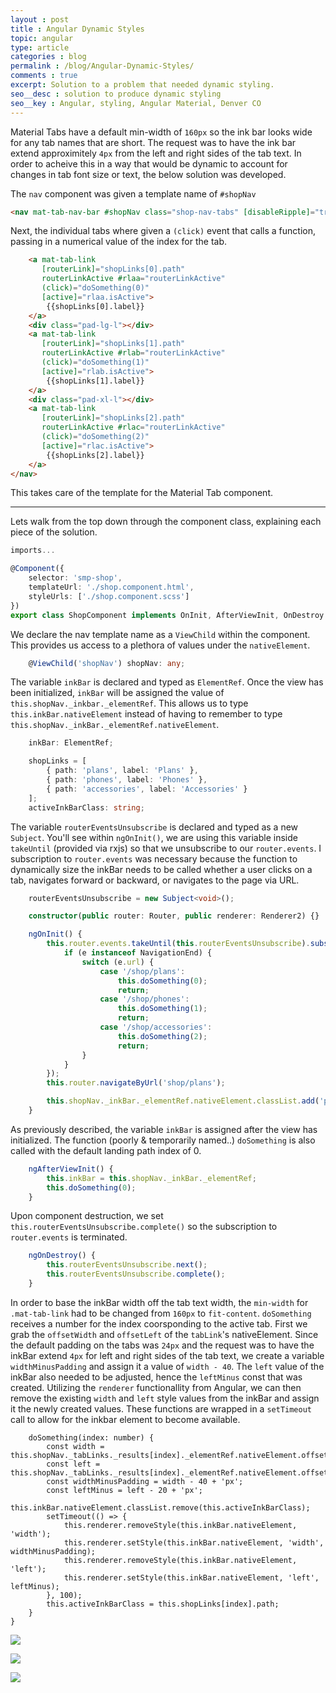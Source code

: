 ```yaml
---
layout : post
title : Angular Dynamic Styles
topic: angular
type: article
categories : blog
permalink : /blog/Angular-Dynamic-Styles/
comments : true
excerpt: Solution to a problem that needed dynamic styling.
seo__desc : solution to produce dynamic styling
seo__key : Angular, styling, Angular Material, Denver CO
---
```


Material Tabs have a default min-width of `160px` so the ink bar looks wide for any tab names that are short. The request was to have the ink bar extend approximitely `4px` from the left and right sides of the tab text. In order to acheive this in a way that would be dynamic to account for changes in tab font size or text, the below solution was developed. 

The `nav` component was given a template name of `#shopNav`
```html
<nav mat-tab-nav-bar #shopNav class="shop-nav-tabs" [disableRipple]="true" [backgroundColor]="'white'">
```

Next, the individual tabs where given a `(click)` event that calls a function, passing in a numerical value of the index for the tab.
```html
    <a mat-tab-link
       [routerLink]="shopLinks[0].path"
       routerLinkActive #rlaa="routerLinkActive"
       (click)="doSomething(0)"
       [active]="rlaa.isActive">
        {{shopLinks[0].label}}
    </a>
    <div class="pad-lg-l"></div>
    <a mat-tab-link
       [routerLink]="shopLinks[1].path"
       routerLinkActive #rlab="routerLinkActive"
       (click)="doSomething(1)"
       [active]="rlab.isActive">
        {{shopLinks[1].label}}
    </a>
    <div class="pad-xl-l"></div>
    <a mat-tab-link
       [routerLink]="shopLinks[2].path"
       routerLinkActive #rlac="routerLinkActive"
       (click)="doSomething(2)"
       [active]="rlac.isActive">
        {{shopLinks[2].label}}
    </a>
</nav>
```

This takes care of the template for the Material Tab component. 

---

Lets walk from the top down through the component class, explaining each piece of the solution.
```ts
imports...

@Component({
    selector: 'smp-shop',
    templateUrl: './shop.component.html',
    styleUrls: ['./shop.component.scss']
})
export class ShopComponent implements OnInit, AfterViewInit, OnDestroy {
```
We declare the nav template name as a `ViewChild` within the component. This provides us access to a plethora of values under the `nativeElement`. 
```ts
    @ViewChild('shopNav') shopNav: any;
```
The variable `inkBar` is declared and typed as `ElementRef`. Once the view has been initialized, `inkBar` will be assigned the value of `this.shopNav._inkbar._elementRef`. This allows us to type `this.inkBar.nativeElement` instead of having to remember to type `this.shopNav._inkBar._elementRef.nativeElement`.
```ts
    inkBar: ElementRef;

    shopLinks = [
        { path: 'plans', label: 'Plans' },
        { path: 'phones', label: 'Phones' },
        { path: 'accessories', label: 'Accessories' }
    ];
    activeInkBarClass: string;
```
The variable `routerEventsUnsubscribe` is declared and typed as a new `Subject`. You'll see within `ngOnInit()`, we are using this variable inside `takeUntil` (provided via rxjs) so that we unsubscribe to our `router.events`. I subscription to `router.events` was necessary because the function to dynamically size the inkBar needs to be called whether a user clicks on a tab, navigates forward or backward, or navigates to the page via URL.
```ts
    routerEventsUnsubscribe = new Subject<void>();

    constructor(public router: Router, public renderer: Renderer2) {}

    ngOnInit() {
        this.router.events.takeUntil(this.routerEventsUnsubscribe).subscribe((e: Event) => {
            if (e instanceof NavigationEnd) {
                switch (e.url) {
                    case '/shop/plans':
                        this.doSomething(0);
                        return;
                    case '/shop/phones':
                        this.doSomething(1);
                        return;
                    case '/shop/accessories':
                        this.doSomething(2);
                        return;
                }
            }
        });
        this.router.navigateByUrl('shop/plans');

        this.shopNav._inkBar._elementRef.nativeElement.classList.add('plans');
    }
```
As previously described, the variable `inkBar` is assigned after the view has initialized. The function (poorly & temporarily named..) `doSomething` is also called with the default landing path index of 0. 
```ts
    ngAfterViewInit() {
        this.inkBar = this.shopNav._inkBar._elementRef;
        this.doSomething(0);
    }
```
Upon component destruction, we set `this.routerEventsUnsubscribe.complete()` so the subscription to `router.events` is terminated.
```ts
    ngOnDestroy() {
        this.routerEventsUnsubscribe.next();
        this.routerEventsUnsubscribe.complete();
    }
```
In order to base the inkBar width off the tab text width, the `min-width` for `.mat-tab-link` had to be changed from `160px` to `fit-content`. `doSomething` receives a number for the index coorsponding to the active tab. First we grab the `offsetWidth` and `offsetLeft` of the `tabLink`'s nativeElement. 
Since the default padding on the tabs was `24px` and the request was to have the inkBar extend `4px` for left and right sides of the tab text, we create a variable `widthMinusPadding` and assign it a value of `width - 40`. The `left` value of the inkBar also needed to be adjusted, hence the `leftMinus` const that was created. Utilizing the `renderer` functionallity from Angular, we can then remove the existing `width` and `left` style values from the inkBar and assign it the newly created values. These functions are wrapped in a `setTimeout` call to allow for the inkbar element to become available.
```
    doSomething(index: number) {
        const width = this.shopNav._tabLinks._results[index]._elementRef.nativeElement.offsetWidth;
        const left = this.shopNav._tabLinks._results[index]._elementRef.nativeElement.offsetLeft;
        const widthMinusPadding = width - 40 + 'px';
        const leftMinus = left - 20 + 'px';
        this.inkBar.nativeElement.classList.remove(this.activeInkBarClass);
        setTimeout(() => {
            this.renderer.removeStyle(this.inkBar.nativeElement, 'width');
            this.renderer.setStyle(this.inkBar.nativeElement, 'width', widthMinusPadding);
            this.renderer.removeStyle(this.inkBar.nativeElement, 'left');
            this.renderer.setStyle(this.inkBar.nativeElement, 'left', leftMinus);
        }, 100);
        this.activeInkBarClass = this.shopLinks[index].path;
    }
}
```

![](/images/0D1DE51C95067099AA773EFD740EE10D.jpg)

![](/images/CD1C8F4D7EC48D11AF9B7D00C61C7472.jpg)

![](/images/CA50A1A0F7162AFA5238174AFB3236B2.jpg)
